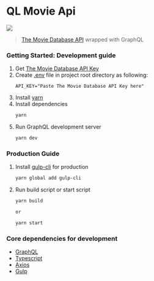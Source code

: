 # QL Movie Api

![](https://img.shields.io/github/license/hwhang0917/ql-movie-api)

> [The Movie Database API](https://developers.themoviedb.org/) wrapped with GraphQL

### Getting Started: Development guide

1. Get [The Movie Database API Key](https://www.themoviedb.org/settings/api)
2. Create [.env](https://www.npmjs.com/package/dotenv) file in project root directory as following:
   ```
   API_KEY="Paste The Movie Database API Key here"
   ```
3. Install [yarn](https://yarnpkg.com/getting-started/install)
4. Install dependencies
   ```sh
   yarn
   ```
5. Run GraphQL development server
   ```sh
   yarn dev
   ```

### Production Guide

1. Install [gulp-cli](https://www.npmjs.com/package/gulp-cli) for production
   ```sh
   yarn global add gulp-cli
   ```
2. Run build script or start script

   ```sh
   yarn build

   or

   yarn start
   ```

### Core dependencies for development

- [GraphQL](https://graphql.org/)
- [Typescript](https://www.typescriptlang.org/)
- [Axios](https://github.com/axios/axios)
- [Gulp](https://gulpjs.com/)
